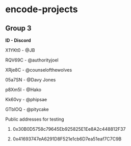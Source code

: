 # encode-projects

## Group 3

**ID - Discord**

X1YKt0 - @JB

RQV69C - @authorityjoel

XRje8C - @counselofthewolves

05a7SN - @Davy Jones

p8Xm5I - @Hako

Kk60vy - @phipsae

GTblOQ - @pitycake

Public addresses for testing

1) 0x30B0D5758c79645Eb925825E1Ee8A2c448812F37

2) 0x41693747eA6291D8F521e1cb6D7ea51eaf7C7C9B